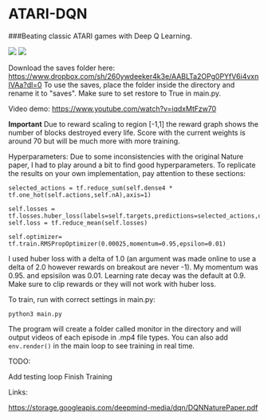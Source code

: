 # ATARI-DQN

###Beating classic ATARI games with Deep Q Learning.

![](https://media.giphy.com/media/9VcPcvjfw9xc2o3sgt/giphy.gif)
![](https://i.imgur.com/crYtWLq.png)

Download the saves folder here: https://www.dropbox.com/sh/260ywdeeker4k3e/AABLTa2OPg0PYfV6i4vxnIVAa?dl=0
To use the saves, place the folder inside the directory and rename it to "saves". Make sure to set restore to True in main.py.

Video demo: https://www.youtube.com/watch?v=iqdxMtFzw70

**Important** Due to reward scaling to region [-1,1] the reward graph shows the number of blocks destroyed every life. Score with the current weights is around 70 but will be much more with more training.

Hyperparameters:
Due to some inconsistencies with the original Nature paper, I had to play around a bit to find good hyperparameters. To replicate the results on your own implementation, pay attention to these sections:

```
selected_actions = tf.reduce_sum(self.dense4 * tf.one_hot(self.actions,self.nA),axis=1)

self.losses = tf.losses.huber_loss(labels=self.targets,predictions=selected_actions,delta=1.0)
self.loss = tf.reduce_mean(self.losses)

self.optimizer= tf.train.RMSPropOptimizer(0.00025,momentum=0.95,epsilon=0.01)
```
I used huber loss with a delta of 1.0 (an argument was made online to use a delta of 2.0 however rewards on breakout are never -1). My momentum was 0.95. and epsisilon was 0.01. Learning rate decay was the default at 0.9. Make sure to clip rewards or they will not work with huber loss. 

To train, run with correct settings in main.py:

```
python3 main.py
```
The program will create a folder called monitor in the directory and will output videos of each episode in .mp4 file types. You can also add ```env.render()``` in the main loop to see training in real time. 

TODO:

Add testing loop
Finish Training

Links:

https://storage.googleapis.com/deepmind-media/dqn/DQNNaturePaper.pdf

